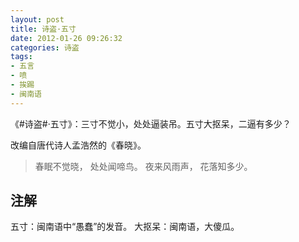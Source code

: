 ```yaml
---
layout: post
title: 诗盗·五寸
date: 2012-01-26 09:26:32
categories: 诗盗
tags:
- 五言
- 喷
- 挨踢
- 闽南语
---
```

《#诗盗#·五寸》：三寸不觉小，处处逼装吊。五寸大抠呆，二逼有多少？

改编自唐代诗人孟浩然的《春晓》。

> 春眠不觉晓，
> 处处闻啼鸟。
> 夜来风雨声，
> 花落知多少。

## 注解
五寸：闽南语中“愚蠢”的发音。
大抠呆：闽南语，大傻瓜。
